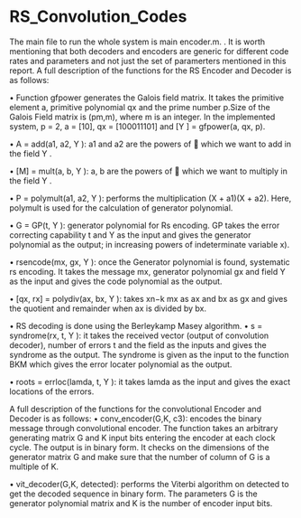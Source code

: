 RS_Convolution_Codes
====================
The main file to run the whole system is main encoder.m. . It is worth
mentioning that both decoders and encoders are generic for different code
rates and parameters and not just the set of paramerters mentioned in this
report. A full description of the functions for the RS Encoder and Decoder
is as follows:

• Function gfpower generates the Galois field matrix. It takes the primitive element a, primitive polynomial qx and the prime number p.Size of the Galois Field matrix is (pm,m), where m is an integer.
In the implemented system, p = 2, a = [10], qx = [100011101] and [Y ] = gfpower(a, qx, p).

• A = add(a1, a2, Y ): a1 and a2 are the powers of  which we want to add in the field Y .

• [M] = mult(a, b, Y ): a, b are the powers of  which we want to multiply in the field Y .

• P = polymult(a1, a2, Y ): performs the multiplication (X + a1)(X + a2). Here, polymult is used for the calculation of generator polynomial.

• G = GP(t, Y ): generator polynomial for Rs encoding. GP takes the error correcting capability t and Y as the input and gives the generator polynomial as the output; in increasing powers of indeterminate variable x).

• rsencode(mx, gx, Y ): once the Generator polynomial is found, systematic rs encoding. It takes the message mx, generator polynomial gx and field Y as the input and gives the code polynomial as the output.

• [qx, rx] = polydiv(ax, bx, Y ): takes xn−k mx as ax and bx as gx and gives the quotient and remainder when ax is divided by bx.

• RS decoding is done using the Berleykamp Masey algorithm.
• s = syndrome(rx, t, Y ): it takes the received vector (output of convolution decoder), number of errors t and the field as the inputs and gives the syndrome as the output. The syndrome is given as the input to the function BKM which gives the error locater polynomial as the output.

• roots = errloc(lamda, t, Y ): it takes lamda as the input and gives the exact locations of the errors.

A full description of the functions for the convolutional Encoder and Decoder
is as follows:
• conv_encoder(G,K, c3): encodes the binary message through convolutional encoder. The function takes an arbitrary generating matrix G and K input bits entering the encoder at each clock cycle. The output is in binary form. It checks on the dimensions of the generator matrix G and make sure that the number of column of G is a multiple of K.

• vit_decoder(G,K, detected): performs the Viterbi algorithm on detected to get the decoded sequence in binary form. The parameters G is the generator polynomial matrix and K is the number of encoder input bits.
